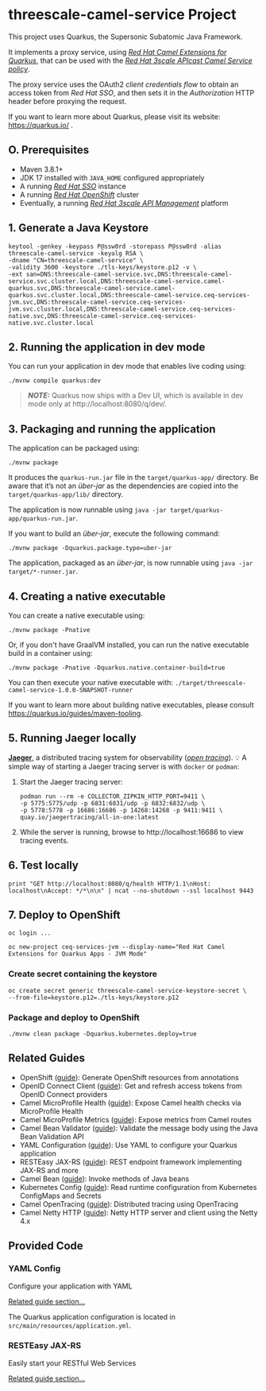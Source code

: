 # threescale-camel-service Project

This project uses Quarkus, the Supersonic Subatomic Java Framework.

It implements a proxy service, using [_Red Hat Camel Extensions for Quarkus_](https://access.redhat.com/documentation/en-us/red_hat_integration/2022.q3/html/getting_started_with_camel_extensions_for_quarkus/index), that can be used with the [_Red Hat 3scale APIcast Camel Service policy_](https://access.redhat.com/documentation/en-us/red_hat_3scale_api_management/2.12/html/administering_the_api_gateway/apicast-policies#camel-service_standard-policies). 

The proxy service uses the OAuth2 _client credentials flow_ to obtain an access token from _Red Hat SSO_, and then sets it in the _Authorization_ HTTP header before proxying the request.

If you want to learn more about Quarkus, please visit its website: https://quarkus.io/ .

## O. Prerequisites

- Maven 3.8.1+
- JDK 17 installed with `JAVA_HOME` configured appropriately
- A running [_Red Hat SSO_](https://access.redhat.com/documentation/en-us/red_hat_single_sign-on) instance
- A running [_Red Hat OpenShift_](https://access.redhat.com/documentation/en-us/openshift_container_platform) cluster
- Eventually, a running [_Red Hat 3scale API Management_](https://access.redhat.com/documentation/en-us/red_hat_3scale_api_management) platform

## 1. Generate a Java Keystore

```shell script
keytool -genkey -keypass P@ssw0rd -storepass P@ssw0rd -alias threescale-camel-service -keyalg RSA \
-dname "CN=threescale-camel-service" \
-validity 3600 -keystore ./tls-keys/keystore.p12 -v \
-ext san=DNS:threescale-camel-service.svc,DNS:threescale-camel-service.svc.cluster.local,DNS:threescale-camel-service.camel-quarkus.svc,DNS:threescale-camel-service.camel-quarkus.svc.cluster.local,DNS:threescale-camel-service.ceq-services-jvm.svc,DNS:threescale-camel-service.ceq-services-jvm.svc.cluster.local,DNS:threescale-camel-service.ceq-services-native.svc,DNS:threescale-camel-service.ceq-services-native.svc.cluster.local
```

## 2. Running the application in dev mode

You can run your application in dev mode that enables live coding using:
```shell script
./mvnw compile quarkus:dev
```

> **_NOTE:_**  Quarkus now ships with a Dev UI, which is available in dev mode only at http://localhost:8080/q/dev/.

## 3. Packaging and running the application

The application can be packaged using:
```shell script
./mvnw package
```
It produces the `quarkus-run.jar` file in the `target/quarkus-app/` directory.
Be aware that it’s not an _über-jar_ as the dependencies are copied into the `target/quarkus-app/lib/` directory.

The application is now runnable using `java -jar target/quarkus-app/quarkus-run.jar`.

If you want to build an _über-jar_, execute the following command:
```shell script
./mvnw package -Dquarkus.package.type=uber-jar
```

The application, packaged as an _über-jar_, is now runnable using `java -jar target/*-runner.jar`.

## 4. Creating a native executable

You can create a native executable using: 
```shell script
./mvnw package -Pnative
```

Or, if you don't have GraalVM installed, you can run the native executable build in a container using: 
```shell script
./mvnw package -Pnative -Dquarkus.native.container-build=true
```

You can then execute your native executable with: `./target/threescale-camel-service-1.0.0-SNAPSHOT-runner`

If you want to learn more about building native executables, please consult https://quarkus.io/guides/maven-tooling.

## 5. Running Jaeger locally

[**Jaeger**](https://www.jaegertracing.io/), a distributed tracing system for observability ([_open tracing_](https://opentracing.io/)). :bulb: A simple way of starting a Jaeger tracing server is with `docker` or `podman`:
1. Start the Jaeger tracing server:
    ```
    podman run --rm -e COLLECTOR_ZIPKIN_HTTP_PORT=9411 \
    -p 5775:5775/udp -p 6831:6831/udp -p 6832:6832/udp \
    -p 5778:5778 -p 16686:16686 -p 14268:14268 -p 9411:9411 \
    quay.io/jaegertracing/all-in-one:latest
    ```
2. While the server is running, browse to http://localhost:16686 to view tracing events.

## 6. Test locally
```shell script
print "GET http://localhost:8080/q/health HTTP/1.1\nHost: localhost\nAccept: */*\n\n" | ncat --no-shutdown --ssl localhost 9443
```

## 7. Deploy to OpenShift

```shell script
oc login ...
```
```shell script
oc new-project ceq-services-jvm --display-name="Red Hat Camel Extensions for Quarkus Apps - JVM Mode"
```

### Create secret containing the keystore

```shell script
oc create secret generic threescale-camel-service-keystore-secret \
--from-file=keystore.p12=./tls-keys/keystore.p12
```

### Package and deploy to OpenShift

```shell script
./mvnw clean package -Dquarkus.kubernetes.deploy=true
```

## Related Guides

- OpenShift ([guide](https://quarkus.io/guides/deploying-to-openshift)): Generate OpenShift resources from annotations
- OpenID Connect Client ([guide](https://quarkus.io/guides/security-openid-connect-client)): Get and refresh access tokens from OpenID Connect providers
- Camel MicroProfile Health ([guide](https://access.redhat.com/documentation/en-us/red_hat_integration/2.latest/html/camel_extensions_for_quarkus_reference/extensions-microprofile-health)): Expose Camel health checks via MicroProfile Health
- Camel MicroProfile Metrics ([guide](https://access.redhat.com/documentation/en-us/red_hat_integration/2.latest/html/camel_extensions_for_quarkus_reference/extensions-microprofile-metrics)): Expose metrics from Camel routes
- Camel Bean Validator ([guide](https://access.redhat.com/documentation/en-us/red_hat_integration/2.latest/html/camel_extensions_for_quarkus_reference/extensions-bean-validator)): Validate the message body using the Java Bean Validation API
- YAML Configuration ([guide](https://quarkus.io/guides/config#yaml)): Use YAML to configure your Quarkus application
- RESTEasy JAX-RS ([guide](https://quarkus.io/guides/rest-json)): REST endpoint framework implementing JAX-RS and more
- Camel Bean ([guide](https://access.redhat.com/documentation/en-us/red_hat_integration/2.latest/html/camel_extensions_for_quarkus_reference/extensions-bean)): Invoke methods of Java beans
- Kubernetes Config ([guide](https://quarkus.io/guides/kubernetes-config)): Read runtime configuration from Kubernetes ConfigMaps and Secrets
- Camel OpenTracing ([guide](https://camel.apache.org/camel-quarkus/latest/reference/extensions/opentracing.html)): Distributed tracing using OpenTracing
- Camel Netty HTTP ([guide](https://camel.apache.org/camel-quarkus/latest/reference/extensions/netty-http.html)): Netty HTTP server and client using the Netty 4.x

## Provided Code

### YAML Config

Configure your application with YAML

[Related guide section...](https://quarkus.io/guides/config-reference#configuration-examples)

The Quarkus application configuration is located in `src/main/resources/application.yml`.

### RESTEasy JAX-RS

Easily start your RESTful Web Services

[Related guide section...](https://quarkus.io/guides/getting-started#the-jax-rs-resources)
